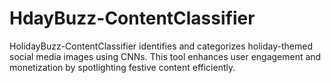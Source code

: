 # HdayBuzz-ContentClassifier
HolidayBuzz-ContentClassifier identifies and categorizes holiday-themed social media images using CNNs. This tool enhances user engagement and monetization by spotlighting festive content efficiently.

